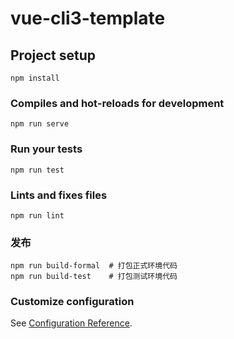 # vue-cli3-template

## Project setup
```
npm install
```

### Compiles and hot-reloads for development
```
npm run serve
```

### Run your tests
```
npm run test
```

### Lints and fixes files
```
npm run lint
```

### 发布
```
npm run build-formal  # 打包正式环境代码
npm run build-test    # 打包测试环境代码
```
### Customize configuration
See [Configuration Reference](https://cli.vuejs.org/config/).
